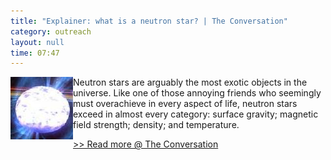 ```yaml
---
title: "Explainer: what is a neutron star? | The Conversation"
category: outreach
layout: null
time: 07:47
---
```

<!-- converted from blosxom format post using convert.pl dkg 22.1.2022 -->
  <!---- Begin .post ---->
<img src="images/pulsar1-3_100.jpg" width="100" align="left">
Neutron stars are arguably the most exotic objects in the universe. Like one of those annoying friends who seemingly must overachieve in every aspect of life, neutron stars exceed in almost every category: surface gravity; magnetic field strength; density; and temperature.
<p>
<!-- --------------------------------------------------------- -->
<a href="https://theconversation.com/explainer-what-is-a-neutron-star-29341">&gt;&gt; Read more @ The Conversation</a>
<p>

